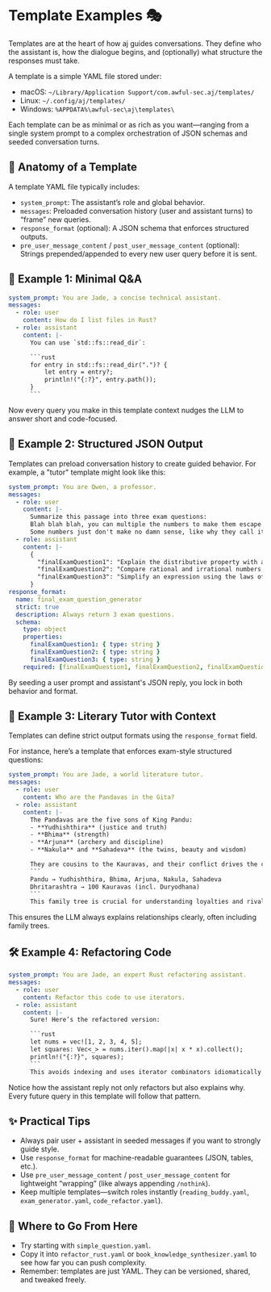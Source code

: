 # Template Examples 🎭

Templates are at the heart of how aj guides conversations. They define who the assistant is, how the dialogue begins, and (optionally) what structure the responses must take.

A template is a simple YAML file stored under:
- macOS: `~/Library/Application Support/com.awful-sec.aj/templates/`
- Linux: `~/.config/aj/templates/`
- Windows: `%APPDATA%\awful-sec\aj\templates\`

Each template can be as minimal or as rich as you want—ranging from a single system prompt to a complex orchestration of JSON schemas and seeded conversation turns.

## 🧩 Anatomy of a Template

A template YAML file typically includes:
- `system_prompt`: The assistant’s role and global behavior.
- `messages`: Preloaded conversation history (user and assistant turns) to “frame” new queries.
- `response_format` (optional): A JSON schema that enforces structured outputs.
- `pre_user_message_content` / `post_user_message_content` (optional): Strings prepended/appended to every new user query before it is sent.

## 🎨 Example 1: Minimal Q&A
```yaml
system_prompt: You are Jade, a concise technical assistant.
messages:
  - role: user
    content: How do I list files in Rust?
  - role: assistant
    content: |-
      You can use `std::fs::read_dir`:

      ```rust
      for entry in std::fs::read_dir(".")? {
          let entry = entry?;
          println!("{:?}", entry.path());
      }
      ```
```
Now every query you make in this template context nudges the LLM to answer short and code-focused.

## 📐 Example 2: Structured JSON Output

Templates can preload conversation history to create guided behavior. For example, a "tutor" template might look like this:
```yaml
system_prompt: You are Qwen, a professor.
messages:
  - role: user
    content: |-
      Summarize this passage into three exam questions:
      Blah blah blah, you can multiple the numbers to make them escape the parenthesis which actually means something deeper.
      Some numbers just don't make no damn sense, like why they call it pie anyway. Get rooted noob.
  - role: assistant
    content: |-
      {
        "finalExamQuestion1": "Explain the distributive property with an example.",
        "finalExamQuestion2": "Compare rational and irrational numbers.",
        "finalExamQuestion3": "Simplify an expression using the laws of exponents."
      }
response_format:
  name: final_exam_question_generator
  strict: true
  description: Always return 3 exam questions.
  schema:
    type: object
    properties:
      finalExamQuestion1: { type: string }
      finalExamQuestion2: { type: string }
      finalExamQuestion3: { type: string }
    required: [finalExamQuestion1, finalExamQuestion2, finalExamQuestion3]
```
By seeding a user prompt and assistant's JSON reply, you lock in both behavior and format.

## 📖 Example 3: Literary Tutor with Context
Templates can define strict output formats using the `response_format` field.

For instance, here’s a template that enforces exam-style structured questions:
```yaml
system_prompt: You are Jade, a world literature tutor.
messages:
  - role: user
    content: Who are the Pandavas in the Gita?
  - role: assistant
    content: |-
      The Pandavas are the five sons of King Pandu:
      - **Yudhishthira** (justice and truth)
      - **Bhima** (strength)
      - **Arjuna** (archery and discipline)
      - **Nakula** and **Sahadeva** (the twins, beauty and wisdom)

      They are cousins to the Kauravas, and their conflict drives the central drama.
      ```
      Pandu → Yudhishthira, Bhima, Arjuna, Nakula, Sahadeva
      Dhritarashtra → 100 Kauravas (incl. Duryodhana)
      ```
      This family tree is crucial for understanding loyalties and rivalries in the Gita.
```
This ensures the LLM always explains relationships clearly, often including family trees.

## 🛠️ Example 4: Refactoring Code
```yaml
system_prompt: You are Jade, an expert Rust refactoring assistant.
messages:
  - role: user
    content: Refactor this code to use iterators.
  - role: assistant
    content: |-
      Sure! Here’s the refactored version:

      ```rust
      let nums = vec![1, 2, 3, 4, 5];
      let squares: Vec<_> = nums.iter().map(|x| x * x).collect();
      println!("{:?}", squares);
      ```
      This avoids indexing and uses iterator combinators idiomatically.
```
Notice how the assistant reply not only refactors but also explains why. Every future query in this template will follow that pattern.


## ✨ Practical Tips
- Always pair user + assistant in seeded messages if you want to strongly guide style.
- Use `response_format` for machine-readable guarantees (JSON, tables, etc.).
- Use `pre_user_message_content` / `post_user_message_content` for lightweight “wrapping” (like always appending `/nothink`).
- Keep multiple templates—switch roles instantly (`reading_buddy.yaml`, `exam_generator.yaml`, `code_refactor.yaml`).

## 🚀 Where to Go From Here
- Try starting with `simple_question.yaml`.
- Copy it into `refactor_rust.yaml` or `book_knowledge_synthesizer.yaml` to see how far you can push complexity.
- Remember: templates are just YAML. They can be versioned, shared, and tweaked freely.
